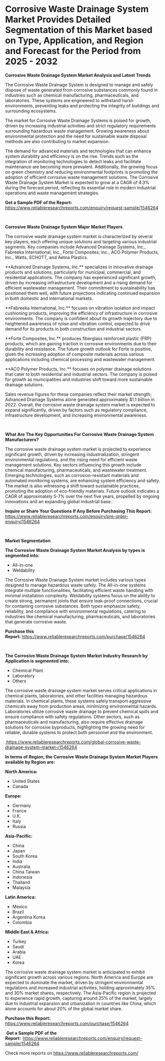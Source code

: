 <p><h1>Corrosive Waste Drainage System Market Provides Detailed Segmentation of this Market based on Type, Application, and Region and Forecast for the Period from 2025 - 2032</h1></p><p><strong>Corrosive Waste Drainage System Market Analysis and Latest Trends</strong></p>
<p><p>The Corrosive Waste Drainage System is designed to manage and safely dispose of waste generated from corrosive substances commonly found in industries such as chemical manufacturing, pharmaceuticals, and laboratories. These systems are engineered to withstand harsh environments, preventing leaks and protecting the integrity of buildings and surrounding ecosystems. </p><p>The market for Corrosive Waste Drainage Systems is poised for growth, driven by increasing industrial activities and strict regulatory requirements surrounding hazardous waste management. Growing awareness about environmental protection and the need for sustainable waste disposal methods are also contributing to market expansion. </p><p>The demand for advanced materials and technologies that can enhance system durability and efficiency is on the rise. Trends such as the integration of monitoring technologies to detect leaks and facilitate maintenance are becoming more prevalent. Additionally, the growing focus on green chemistry and reducing environmental footprints is promoting the adoption of efficient corrosive waste management solutions. The Corrosive Waste Drainage System Market is expected to grow at a CAGR of 4.3% during the forecast period, reflecting its essential role in modern industrial operations and waste management strategies.</p></p>
<p><strong>Get a Sample PDF of the Report:&nbsp;</strong> <a href="https://www.reliableresearchreports.com/enquiry/request-sample/1546264?utm_campaign=3576&utm_medium=2&utm_source=Github&utm_content=ia&utm_term=11042025&utm_id=corrosive-waste-drainage-system">https://www.reliableresearchreports.com/enquiry/request-sample/1546264</a></p>
<p>&nbsp;</p>
<p><strong>Corrosive Waste Drainage System Major Market Players</strong></p>
<p><p>The corrosive waste drainage system market is characterized by several key players, each offering unique solutions and targeting various industrial segments. Key companies include Advanced Drainage Systems, Inc., Fabreeka International, Inc., Forte Composites, Inc., ACO Polymer Products, Inc., Watts, SCHOTT, and Aetna Plastics.</p><p>**Advanced Drainage Systems, Inc.** specializes in innovative drainage products and solutions, particularly for municipal, commercial, and residential applications. The company has experienced significant growth, driven by increasing infrastructure development and a rising demand for efficient wastewater management. Their commitment to sustainability has positioned them well, with future projections indicating continued expansion in both domestic and international markets.</p><p>**Fabreeka International, Inc.** focuses on vibration isolation and impact cushioning products, improving the efficiency of infrastructure in corrosive environments. The company is confident about its growth trajectory due to heightened awareness of noise and vibration control, expected to drive demand for its products in both construction and industrial sectors.</p><p>**Forte Composites, Inc.** produces fiberglass reinforced plastic (FRP) products, which are gaining traction in corrosive environments due to their durability and resistance. The future growth outlook for Forte is positive, given the increasing adoption of composite materials across various applications including chemical processing and wastewater management.</p><p>**ACO Polymer Products, Inc.** focuses on polymer drainage solutions that cater to both residential and industrial sectors. The company is poised for growth as municipalities and industries shift toward more sustainable drainage solutions.</p><p>Sales revenue figures for these companies reflect their market strength; Advanced Drainage Systems alone generated approximately $1.1 billion in 2022. Overall, the corrosive waste drainage system market is expected to expand significantly, driven by factors such as regulatory compliance, infrastructure development, and increasing environmental awareness.</p></p>
<p>&nbsp;</p>
<p><strong>What Are The Key Opportunities For Corrosive Waste Drainage System Manufacturers?</strong></p>
<p><p>The corrosive waste drainage system market is projected to experience significant growth, driven by increasing industrialization, stringent environmental regulations, and the rising need for efficient waste management solutions. Key sectors influencing this growth include chemical manufacturing, pharmaceuticals, and wastewater treatment. Emerging technologies, such as corrosion-resistant materials and automated monitoring systems, are enhancing system efficiency and safety. The market is also witnessing a shift toward sustainable practices, promoting the adoption of eco-friendly materials. Future outlook indicates a CAGR of approximately 5-7% over the next five years, propelled by ongoing innovations and an expanding global industrial base.</p></p>
<p><strong>Inquire or Share Your Questions If Any Before Purchasing This Report:</strong> <a href="https://www.reliableresearchreports.com/enquiry/pre-order-enquiry/1546264?utm_campaign=3576&utm_medium=2&utm_source=Github&utm_content=ia&utm_term=11042025&utm_id=corrosive-waste-drainage-system">https://www.reliableresearchreports.com/enquiry/pre-order-enquiry/1546264</a></p>
<p>&nbsp;</p>
<p><strong>Market Segmentation</strong></p>
<p><strong>The Corrosive Waste Drainage System Market Analysis by types is segmented into:</strong></p>
<p><ul><li>All-in-one</li><li>Weldability</li></ul></p>
<p><p>The Corrosive Waste Drainage System market includes various types designed to manage hazardous waste safely. The All-in-one systems integrate multiple functionalities, facilitating efficient waste handling with minimal installation complexity. Weldability systems focus on the ability to create strong, permanent joints that ensure leak-proof connections, crucial for containing corrosive substances. Both types emphasize safety, reliability, and compliance with environmental regulations, catering to industries like chemical manufacturing, pharmaceuticals, and laboratories that generate corrosive waste.</p></p>
<p><strong>Purchase this Report:&nbsp;</strong><a href="https://www.reliableresearchreports.com/purchase/1546264?utm_campaign=3576&utm_medium=2&utm_source=Github&utm_content=ia&utm_term=11042025&utm_id=corrosive-waste-drainage-system">https://www.reliableresearchreports.com/purchase/1546264</a></p>
<p>&nbsp;</p>
<p><strong>The Corrosive Waste Drainage System Market Industry Research by Application is segmented into:</strong></p>
<p><ul><li>Chemical Plant</li><li>Laboratory</li><li>Others</li></ul></p>
<p><p>The corrosive waste drainage system market serves critical applications in chemical plants, laboratories, and other facilities managing hazardous materials. In chemical plants, these systems safely transport aggressive chemicals away from production areas, minimizing environmental hazards. Laboratories utilize corrosive waste drainage to prevent chemical spills and ensure compliance with safety regulations. Other sectors, such as pharmaceuticals and manufacturing, also require effective drainage solutions for corrosive byproducts, highlighting the growing need for reliable, durable systems to protect both personnel and the environment.</p></p>
<p><a href="https://www.reliableresearchreports.com/global-corrosive-waste-drainage-system-market-r1546264?utm_campaign=3576&utm_medium=2&utm_source=Github&utm_content=ia&utm_term=11042025&utm_id=corrosive-waste-drainage-system">&nbsp;https://www.reliableresearchreports.com/global-corrosive-waste-drainage-system-market-r1546264</a></p>
<p><strong>In terms of Region, the Corrosive Waste Drainage System Market Players available by Region are:</strong></p>
<p>
    <p> <strong> North America: </strong>
        <ul>
            <li>United States</li>
            <li>Canada</li>
        </ul>
        </p> 
    <p> <strong> Europe: </strong>
        <ul>
            <li>Germany</li>
            <li>France</li>
            <li>U.K.</li>
            <li>Italy</li>
            <li>Russia</li>
        </ul>
        </p> 
    <p> <strong> Asia-Pacific: </strong>
        <ul>
            <li>China</li>
            <li>Japan</li>
            <li>South Korea</li>
            <li>India</li>
            <li>Australia</li>
            <li>China Taiwan</li>
            <li>Indonesia</li>
            <li>Thailand</li>
            <li>Malaysia</li>
        </ul>
        </p> 
    <p> <strong> Latin America: </strong>
        <ul>
            <li>Mexico</li>
            <li>Brazil</li>
            <li>Argentina Korea</li>
            <li>Colombia</li>
        </ul>
        </p> 
    <p> <strong> Middle East & Africa: </strong>
        <ul>
            <li>Turkey</li>
            <li>Saudi</li>
            <li>Arabia</li>
            <li>UAE</li>
            <li>Korea</li>
        </ul>
    </p>
    </p>
<p><p>The corrosive waste drainage system market is anticipated to exhibit significant growth across various regions. North America and Europe are expected to dominate the market, driven by stringent environmental regulations and increased industrial activities, holding approximately 35% and 30% market shares, respectively. The Asia-Pacific region is projected to experience rapid growth, capturing around 25% of the market, largely due to industrial expansion and urbanization in countries like China, which alone accounts for about 20% of the global market share.</p></p>
<p><strong>Purchase this Report: </strong><a href="https://www.reliableresearchreports.com/purchase/1546264?utm_campaign=3576&utm_medium=2&utm_source=Github&utm_content=ia&utm_term=11042025&utm_id=corrosive-waste-drainage-system">https://www.reliableresearchreports.com/purchase/1546264</a></p>
<p>&nbsp;<strong>Get a Sample PDF of the Report:&nbsp;&nbsp;</strong><a href="https://www.reliableresearchreports.com/enquiry/request-sample/1546264?utm_campaign=3576&utm_medium=2&utm_source=Github&utm_content=ia&utm_term=11042025&utm_id=corrosive-waste-drainage-system">https://www.reliableresearchreports.com/enquiry/request-sample/1546264</a></p>
<p><strong></strong></p>
<p>Check more reports on <a href="https://www.reliableresearchreports.com/?utm_campaign=3576&utm_medium=2&utm_source=Github&utm_content=ia&utm_term=11042025&utm_id=corrosive-waste-drainage-system">https://www.reliableresearchreports.com/</a></p>